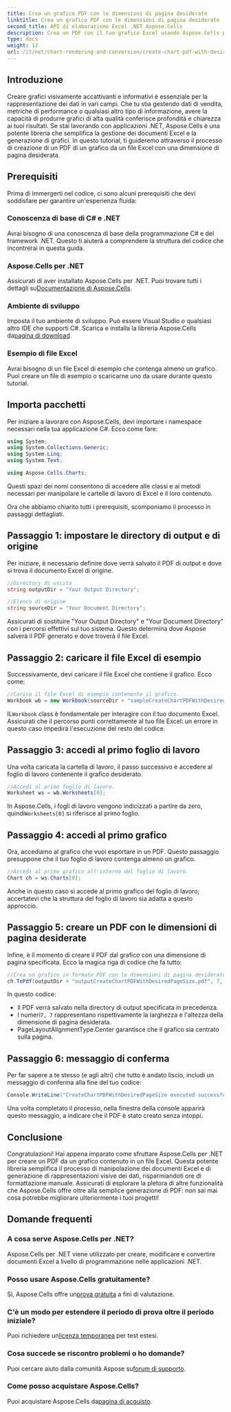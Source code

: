 ```yaml
---
title: Crea un grafico PDF con le dimensioni di pagina desiderate
linktitle: Crea un grafico PDF con le dimensioni di pagina desiderate
second_title: API di elaborazione Excel .NET Aspose.Cells
description: Crea un PDF con il tuo grafico Excel usando Aspose.Cells per .NET. Scopri come con questa guida passo passo.
type: docs
weight: 12
url: /it/net/chart-rendering-and-conversion/create-chart-pdf-with-desired-page-size/
---
```

## Introduzione

Creare grafici visivamente accattivanti e informativi è essenziale per la rappresentazione dei dati in vari campi. Che tu stia gestendo dati di vendita, metriche di performance o qualsiasi altro tipo di informazione, avere la capacità di produrre grafici di alta qualità conferisce profondità e chiarezza ai tuoi risultati. Se stai lavorando con applicazioni .NET, Aspose.Cells è una potente libreria che semplifica la gestione dei documenti Excel e la generazione di grafici. In questo tutorial, ti guideremo attraverso il processo di creazione di un PDF di un grafico da un file Excel con una dimensione di pagina desiderata.

## Prerequisiti

Prima di immergerti nel codice, ci sono alcuni prerequisiti che devi soddisfare per garantire un'esperienza fluida:

### Conoscenza di base di C# e .NET

Avrai bisogno di una conoscenza di base della programmazione C# e del framework .NET. Questo ti aiuterà a comprendere la struttura del codice che incontrerai in questa guida.

### Aspose.Cells per .NET

Assicurati di aver installato Aspose.Cells per .NET. Puoi trovare tutti i dettagli su[Documentazione di Aspose.Cells](https://reference.aspose.com/cells/net/). 

### Ambiente di sviluppo

 Imposta il tuo ambiente di sviluppo. Può essere Visual Studio o qualsiasi altro IDE che supporti C#. Scarica e installa la libreria Aspose.Cells da[pagina di download](https://releases.aspose.com/cells/net/).

### Esempio di file Excel

Avrai bisogno di un file Excel di esempio che contenga almeno un grafico. Puoi creare un file di esempio o scaricarne uno da usare durante questo tutorial.

## Importa pacchetti

Per iniziare a lavorare con Aspose.Cells, devi importare i namespace necessari nella tua applicazione C#. Ecco come fare:

```csharp
using System;
using System.Collections.Generic;
using System.Linq;
using System.Text;

using Aspose.Cells.Charts;
```

Questi spazi dei nomi consentono di accedere alle classi e ai metodi necessari per manipolare le cartelle di lavoro di Excel e il loro contenuto.

Ora che abbiamo chiarito tutti i prerequisiti, scomponiamo il processo in passaggi dettagliati.

## Passaggio 1: impostare le directory di output e di origine

Per iniziare, è necessario definire dove verrà salvato il PDF di output e dove si trova il documento Excel di origine.

```csharp
//Directory di uscita
string outputDir = "Your Output Directory";

//Elenco di origine
string sourceDir = "Your Document Directory";
```

Assicurati di sostituire "Your Output Directory" e "Your Document Directory" con i percorsi effettivi sul tuo sistema. Questo determina dove Aspose salverà il PDF generato e dove troverà il file Excel.

## Passaggio 2: caricare il file Excel di esempio

Successivamente, devi caricare il file Excel che contiene il grafico. Ecco come:

```csharp
//Carica il file Excel di esempio contenente il grafico.
Workbook wb = new Workbook(sourceDir + "sampleCreateChartPDFWithDesiredPageSize.xlsx");
```

 IL`Workbook` class è fondamentale per interagire con il tuo documento Excel. Assicurati che il percorso punti correttamente al tuo file Excel: un errore in questo caso impedirà l'esecuzione del resto del codice.

## Passaggio 3: accedi al primo foglio di lavoro

Una volta caricata la cartella di lavoro, il passo successivo è accedere al foglio di lavoro contenente il grafico desiderato.

```csharp
//Accedi al primo foglio di lavoro.
Worksheet ws = wb.Worksheets[0];
```

 In Aspose.Cells, i fogli di lavoro vengono indicizzati a partire da zero, quindi`Worksheets[0]` si riferisce al primo foglio.

## Passaggio 4: accedi al primo grafico

Ora, accediamo al grafico che vuoi esportare in un PDF. Questo passaggio presuppone che il tuo foglio di lavoro contenga almeno un grafico.

```csharp
//Accedi al primo grafico all'interno del foglio di lavoro.
Chart ch = ws.Charts[0];
```

Anche in questo caso si accede al primo grafico del foglio di lavoro; accertatevi che la struttura del foglio di lavoro sia adatta a questo approccio.

## Passaggio 5: creare un PDF con le dimensioni di pagina desiderate

Infine, è il momento di creare il PDF dal grafico con una dimensione di pagina specificata. Ecco la magica riga di codice che fa tutto:

```csharp
//Crea un grafico in formato PDF con le dimensioni di pagina desiderate.
ch.ToPdf(outputDir + "outputCreateChartPDFWithDesiredPageSize.pdf", 7, 7, PageLayoutAlignmentType.Center, PageLayoutAlignmentType.Center);
```

In questo codice:
- Il PDF verrà salvato nella directory di output specificata in precedenza.
-  I numeri`7, 7` rappresentano rispettivamente la larghezza e l'altezza della dimensione di pagina desiderata.
- PageLayoutAlignmentType.Center garantisce che il grafico sia centrato sulla pagina.

## Passaggio 6: messaggio di conferma

Per far sapere a te stesso (e agli altri) che tutto è andato liscio, includi un messaggio di conferma alla fine del tuo codice:

```csharp
Console.WriteLine("CreateChartPDFWithDesiredPageSize executed successfully.");
```

Una volta completato il processo, nella finestra della console apparirà questo messaggio, a indicare che il PDF è stato creato senza intoppi.

## Conclusione

Congratulazioni! Hai appena imparato come sfruttare Aspose.Cells per .NET per creare un PDF da un grafico contenuto in un file Excel. Questa potente libreria semplifica il processo di manipolazione dei documenti Excel e di generazione di rappresentazioni visive dei dati, risparmiandoti ore di formattazione manuale. Assicurati di esplorare la pletora di altre funzionalità che Aspose.Cells offre oltre alla semplice generazione di PDF: non sai mai cosa potrebbe migliorare ulteriormente i tuoi progetti!

## Domande frequenti

### A cosa serve Aspose.Cells per .NET?  
Aspose.Cells per .NET viene utilizzato per creare, modificare e convertire documenti Excel a livello di programmazione nelle applicazioni .NET.

### Posso usare Aspose.Cells gratuitamente?  
 Sì, Aspose.Cells offre un[prova gratuita](https://releases.aspose.com/) a fini di valutazione.

### C'è un modo per estendere il periodo di prova oltre il periodo iniziale?  
 Puoi richiedere un[licenza temporanea](https://purchase.aspose.com/temporary-license/) per test estesi.

### Cosa succede se riscontro problemi o ho domande?  
 Puoi cercare aiuto dalla comunità Aspose su[forum di supporto](https://forum.aspose.com/c/cells/9).

### Come posso acquistare Aspose.Cells?  
 Puoi acquistare Aspose.Cells da[pagina di acquisto](https://purchase.aspose.com/buy).
